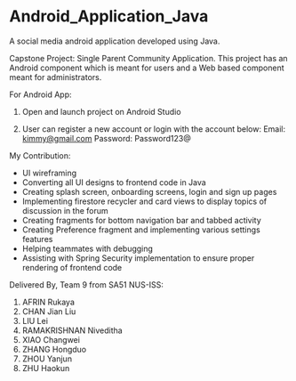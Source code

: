 # Android_Application_Java
A social media android application developed using Java. 

Capstone Project: Single Parent Community Application. 
This project has an Android component which is meant for users and a Web based component meant for administrators. 

For Android App:
1. Open and launch project on Android Studio

2. User can register a new account or login with the account below:
Email: kimmy@gmail.com
Password: Password123@


My Contribution:
- UI wireframing 
- Converting all UI designs to frontend code in Java
- Creating splash screen, onboarding screens, login and sign up pages
- Implementing firestore recycler and card views to display topics of discussion in the forum
- Creating fragments for bottom navigation bar and tabbed activity 
- Creating Preference fragment and implementing various settings features
- Helping teammates with debugging
- Assisting with Spring Security implementation to ensure proper rendering of frontend code


Delivered By, Team 9 from SA51 NUS-ISS:
1. AFRIN Rukaya 
2. CHAN Jian Liu 
3. LIU Lei 
4. RAMAKRISHNAN Niveditha 
5. XIAO Changwei 
6. ZHANG Hongduo 
7. ZHOU Yanjun 
8. ZHU Haokun

